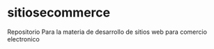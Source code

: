 # sitiosecommerce
Repositorio Para la materia de desarrollo de sitios web para comercio electronico
